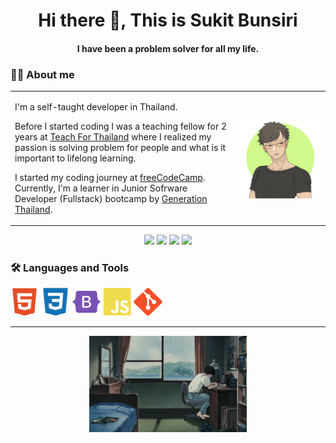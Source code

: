 <h1 align="center"> Hi there 👋, This is Sukit Bunsiri </h1>
<h4 align="center"> I have been a problem solver for all my life. </h4>

### :man_technologist: About me

<table>
    <tr>
        <td>
            <p>I'm a self-taught developer in Thailand. </p>
            <p>Before I started coding I was a teaching fellow for 2 years at <a href="">Teach For Thailand</a> where I realized my passion is solving problem for people and what is it important to lifelong learning.</p>
            <p>I started my coding journey at <a href="https://www.freecodecamp.org">freeCodeCamp</a>. Currently, I'm a learner in Junior Sofrware Developer (Fullstack) bootcamp by <a href="https://thailand.generation.org">Generation Thailand</a>.</p>
        </td>
        <td>
            <img src="asset\avatar.png"> 
        </td>
    <tr>
</table>

<p align="center">
<a target="_blank" href="https://github.com/sukitb"><img src="https://img.shields.io/badge/GitHub%20Pages-222222?style=for-the-badge&logo=GitHub%20Pages&logoColor=white"></a>
<a target="_blank" href="https://www.linkedin.com/in/sukit-bunsiri-2a2020203/"><img src="https://img.shields.io/badge/LinkedIn-0077B5?style=for-the-badge&logo=linkedin&logoColor=white"></a>
<img src="https://img.shields.io/badge/Twitter-1DA1F2?style=for-the-badge&logo=twitter&logoColor=white">
<a target="_blank" href="https://sukitbunsiri.medium.com"><img src="https://img.shields.io/badge/Medium-12100E?style=for-the-badge&logo=medium&logoColor=white"></a>
</p>

### :hammer_and_wrench: Languages and Tools
<img alt="html5" width="9%" src="asset\icon\html5-plain.svg">
<img alt="css3" width="9%" src="asset\icon\css3-plain.svg">
<img alt="bootstrap" width="9%" src="asset\icon\bootstrap-plain.svg">
<img alt="javascript" width="9%" src="asset\icon\javascript-plain.svg">
<img alt="git" width="9%" src="asset\icon\git-plain.svg">

<!-- will update later
<img alt="react" width="9%" src="asset\icon\react-original.svg">
<img alt="nodejs" width="9%" src="asset\icon\nodejs-plain.svg">
<img alt="express" width="9%" src="asset\icon\express-original.svg">
<img alt="mongodb" width="9%" src="asset\icon\mongodb-plain.svg"> -->



--- 
<div align="center"> 
    <img width="50%" src="asset\download.gif">
</div>
